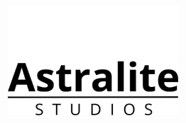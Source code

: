 <p align="center">
  <img src="https://github.com/AstraliteStudios/.github/blob/main/profile/AstraliteLight.svg#gh-dark-mode-only" alt="Astralite Studios Logo" width="384">
  <img src="https://github.com/AstraliteStudios/.github/blob/main/profile/AstraliteDark.svg#gh-light-mode-only" alt="Astralite Studios Logo" width="384">
</p>
